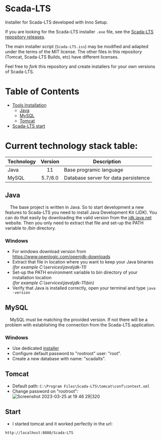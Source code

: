 
# Scada-LTS
Installer for Scada-LTS developed with Inno Setup.

If you are looking for the Scada-LTS installer `.exe` file, see the [Scada-LTS repository releases](https://github.com/SCADA-LTS/Scada-LTS/releases/latest).

The main installer script (`Scada-LTS.iss`) may be modified and adapted under the terms of the MIT license. The other files in this repository (Tomcat, Scada-LTS Builds, etc) have different licenses.

Feel free to _fork_ this repository and create installers for your own versions of Scada-LTS.

# Table of Contents
- [Tools Installation]()
  - [Java]()
  - [MySQL]()
  - [Tomcat]()
- [Scada-LTS start]()

# Current technology stack table:
| Technology | Version | Description |
| :--- | :---: | --- |
| Java | 11 | Base programic language |
| MySQL | 5.7/8.0 | Database server for data persistence |

## Java
&nbsp;&nbsp;&nbsp;&nbsp;The base project is written in Java. So to start development a new features to Scada-LTS you need to install Java Development Kit (JDK). You can do that easily by downloading the valid version from the [jdk.java.net](https://jdk.java.net/java-se-ri/11) website. Then you only need to extract that file and set-up the PATH variable to */bin* directory.
### Windows
- For windows download version from https://www.openlogic.com/openjdk-downloads  
- Extract that file in location where you want to keep your Java binaries  
  *(for example C:\services\java\jdk-11)*  
- Set-up the PATH environment variable to bin directory of your installation location  
  *(for example C:\services\java\jdk-11\bin)*  
- Verify that Java is installed correctly, open your terminal and type `java -version`

## MySQL
&nbsp;&nbsp;&nbsp;&nbsp;MySQL must be matching the provided version. If not there will be a problem with establishing the connection from the Scada-LTS application.
### Windows 
 - Use dedicated [installer](https://dev.mysql.com/downloads/file/?id=471660)
 - Configure default password to "rootroot" user: "root". 
 - Create a new database with name: "scadalts".
 
## Tomcat 
- Default path:
`C:\Program Files\Scada-LTS\tomcat\conf\context.xml`
- Change password on "rootroot":
![Screenshot 2023-03-25 at 19 46 29|320](https://user-images.githubusercontent.com/35842300/227735742-57ab537a-5d9c-4d85-887b-66fc0ac7d789.png)

## Start
- I started tomcat and it worked perfectly in the url:

`http://localhost:8080/Scada-LTS`
